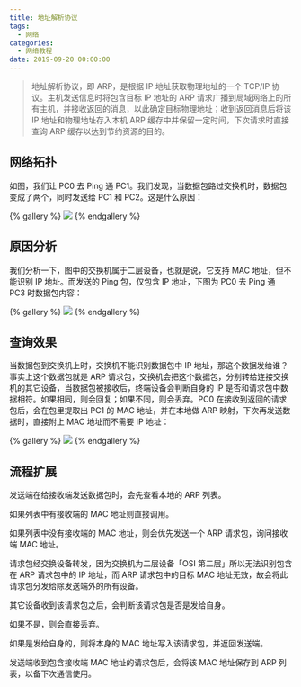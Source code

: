 ```yaml
---
title: 地址解析协议
tags:
  - 网络
categories:
  - 网络教程
date: 2019-09-20 00:00:00
---
```


> 地址解析协议，即 ARP，是根据 IP 地址获取物理地址的一个 TCP/IP 协议。主机发送信息时将包含目标 IP 地址的 ARP 请求广播到局域网络上的所有主机，并接收返回的消息，以此确定目标物理地址；收到返回消息后将该 IP 地址和物理地址存入本机 ARP 缓存中并保留一定时间，下次请求时直接查询 ARP 缓存以达到节约资源的目的。

<!-- more -->

## 网络拓扑

如图，我们让 PC0 去 Ping 通 PC1。我们发现，当数据包路过交换机时，数据包变成了两个，同时发送给 PC1 和 PC2。这是什么原因：

{% gallery %}
![](https://cdn.dusays.com/2019/09/73-1.jpg/1)
{% endgallery %}

## 原因分析

我们分析一下，图中的交换机属于二层设备，也就是说，它支持 MAC 地址，但不能识别 IP 地址。而发送的 Ping 包，仅包含 IP 地址，下图为 PC0 去 Ping 通 PC3 时数据包内容：

{% gallery %}
![](https://cdn.dusays.com/2019/09/73-2.jpg/1)
{% endgallery %}

## 查询效果

当数据包到交换机上时，交换机不能识别数据包中 IP 地址，那这个数据发给谁？事实上这个数据包就是 ARP 请求包，交换机会把这个数据包，分别转给连接交换机的其它设备，当数据包被接收后，终端设备会判断自身的 IP 是否和请求包中数据相符。如果相同，则会回复；如果不同，则会丢弃。PC0 在接收到返回的请求包后，会在包里提取出 PC1 的 MAC 地址，并在本地做 ARP 映射，下次再发送数据时，直接附上 MAC 地址而不需要 IP 地址：

{% gallery %}
![](https://cdn.dusays.com/2019/09/73-3.jpg/1)
{% endgallery %}

## 流程扩展

发送端在给接收端发送数据包时，会先查看本地的 ARP 列表。

如果列表中有接收端的 MAC 地址则直接调用。

如果列表中没有接收端的 MAC 地址，则会优先发送一个 ARP 请求包，询问接收端 MAC 地址。

请求包经交换设备转发，因为交换机为二层设备「OSI 第二层」所以无法识别包含在 ARP 请求包中的 IP 地址，而 ARP 请求包中的目标 MAC 地址无效，故会将此请求包分发给除发送端外的所有设备。

其它设备收到该请求包之后，会判断该请求包是否是发给自身。

如果不是，则会直接丢弃。

如果是发给自身的，则将本身的 MAC 地址写入该请求包，并返回发送端。

发送端收到包含接收端 MAC 地址的请求包后，会将该 MAC 地址保存到 ARP 列表，以备下次通信使用。